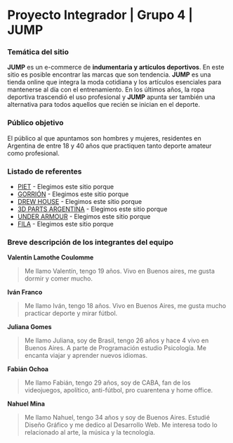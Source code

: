 # Proyecto Integrador | Grupo 4 | JUMP

### Temática del sitio

**JUMP** es un e-commerce de **indumentaria y artículos deportivos**. En este sitio es posible encontrar las marcas que son tendencia. **JUMP** es una tienda online que integra la moda cotidiana y los artículos esenciales para mantenerse al día con el entrenamiento. En los últimos años, la ropa deportiva trascendió el uso profesional y **JUMP** apunta ser también una alternativa para todos aquellos que recién se inician en el deporte.

### Público objetivo

El público al que apuntamos son hombres y mujeres, residentes en Argentina de entre 18 y 40 años que practiquen tanto deporte amateur como profesional.

### Listado de referentes

- [PIET](https://piet.com.ar/) - Elegimos este sitio porque
- [GORRIÓN](https://www.soygorrion.com.ar/) - Elegimos este sitio porque
- [DREW HOUSE](https://thehouseofdrew.com/) - Elegimos este sitio porque
- [3D PARTS ARGENTINA](https://www.3dparts.com.ar/impresoras-3d/) - Elegimos este sitio porque
- [UNDER ARMOUR](https://underarmour.com.ar/) - Elegimos este sitio porque
- [FILA](https://tienda.fila.com.ar/) - Elegimos este sitio porque

### Breve descripción de los integrantes del equipo

**Valentín Lamothe Coulomme**

> Me llamo Valentín, tengo 19 años. Vivo en Buenos aires, me gusta dormir y comer mucho.

**Iván Franco**

> Me llamo Iván, tengo 18 años. Vivo en Buenos Aires, me gusta mucho practicar deporte y mirar fútbol.

**Juliana Gomes**

> Me llamo Juliana, soy de Brasil, tengo 26 años y hace 4 vivo en Buenos Aires. A parte de Programación estudio Psicología. Me encanta viajar y aprender nuevos idiomas.

**Fabián Ochoa**

> Me llamo Fabián, tengo 29 años, soy de CABA, fan de los videojuegos, apolítico, anti-fútbol, pro cuarentena y home office.

**Nahuel Mina**

> Me llamo Nahuel, tengo 34 años y soy de Buenos Aires. Estudié Diseño Gráfico y me dedico al Desarrollo Web. Me interesa todo lo relacionado al arte, la música y la tecnología.
